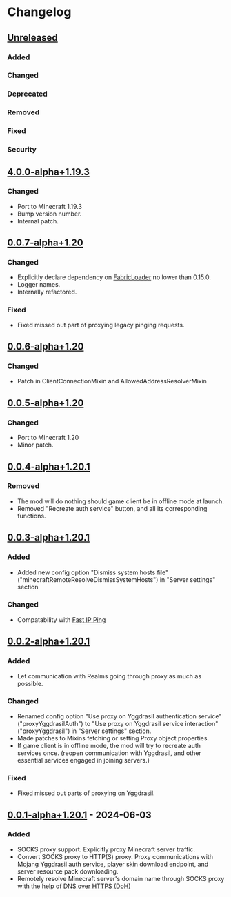 # Changelog

## [Unreleased]

### Added

### Changed

### Deprecated

### Removed

### Fixed

### Security

## [4.0.0-alpha+1.19.3]

### Changed

- Port to Minecraft 1.19.3
- Bump version number.
- Internal patch.

## [0.0.7-alpha+1.20]

### Changed

- Explicitly declare dependency on [FabricLoader](https://github.com/FabricMC/fabric-loader/releases/tag/0.15.0) no lower than 0.15.0.
- Logger names.
- Internally refactored.

### Fixed

- Fixed missed out part of proxying legacy pinging requests.

## [0.0.6-alpha+1.20]

### Changed

- Patch in ClientConnectionMixin and AllowedAddressResolverMixin

## [0.0.5-alpha+1.20]

### Changed

- Port to Minecraft 1.20
- Minor patch.

## [0.0.4-alpha+1.20.1]

### Removed

- The mod will do nothing should game client be in offline mode at launch.
- Removed "Recreate auth service" button, and all its corresponding functions.

## [0.0.3-alpha+1.20.1]

### Added

- Added new config option "Dismiss system hosts file"("minecraftRemoteResolveDismissSystemHosts") in "Server settings" section

### Changed

- Compatability with [Fast IP Ping](https://modrinth.com/mod/fast-ip-ping)

## [0.0.2-alpha+1.20.1]

### Added

- Let communication with Realms going through proxy as much as possible.

### Changed

- Renamed config option "Use proxy on Yggdrasil authentication service"("proxyYggdrasilAuth")
  to "Use proxy on Yggdrasil service interaction"("proxyYggdrasil") in "Server settings" section.
- Made patches to Mixins fetching or setting Proxy object properties.
- If game client is in offline mode, the mod will try to recreate auth services once.
  (reopen communication with Yggdrasil, and other essential services engaged in joining servers.)

### Fixed

- Fixed missed out parts of proxying on Yggdrasil.

## [0.0.1-alpha+1.20.1] - 2024-06-03

### Added

- SOCKS proxy support. Explicitly proxy Minecraft server traffic.
- Convert SOCKS proxy to HTTP(S) proxy. Proxy communications with Mojang Yggdrasil auth service, player skin download endpoint, and server resource pack downloading.
- Remotely resolve Minecraft server's domain name through SOCKS proxy with the help of [DNS over HTTPS (DoH)](https://www.rfc-editor.org/rfc/rfc8484)

[Unreleased]: https://github.com/CrimsonEdgeHope/SocksProxyClientOfMinecraft/compare/v4.0.0-alpha+1.19.3...HEAD
[4.0.0-alpha+1.19.3]: https://github.com/CrimsonEdgeHope/SocksProxyClientOfMinecraft/compare/v0.0.7-alpha+1.20...v4.0.0-alpha+1.19.3
[0.0.7-alpha+1.20]: https://github.com/CrimsonEdgeHope/SocksProxyClientOfMinecraft/compare/v0.0.6-alpha+1.20...v0.0.7-alpha+1.20
[0.0.6-alpha+1.20]: https://github.com/CrimsonEdgeHope/SocksProxyClientOfMinecraft/compare/v0.0.5-alpha+1.20...v0.0.6-alpha+1.20
[0.0.5-alpha+1.20]: https://github.com/CrimsonEdgeHope/SocksProxyClientOfMinecraft/compare/v0.0.4-alpha+1.20.1...v0.0.5-alpha+1.20
[0.0.4-alpha+1.20.1]: https://github.com/CrimsonEdgeHope/SocksProxyClientOfMinecraft/compare/v0.0.3-alpha+1.20.1...v0.0.4-alpha+1.20.1
[0.0.3-alpha+1.20.1]: https://github.com/CrimsonEdgeHope/SocksProxyClientOfMinecraft/compare/v0.0.2-alpha+1.20.1...v0.0.3-alpha+1.20.1
[0.0.2-alpha+1.20.1]: https://github.com/CrimsonEdgeHope/SocksProxyClientOfMinecraft/compare/v0.0.1-alpha+1.20.1...v0.0.2-alpha+1.20.1
[0.0.1-alpha+1.20.1]: https://github.com/CrimsonEdgeHope/SocksProxyClientOfMinecraft/commits/v0.0.1-alpha+1.20.1
